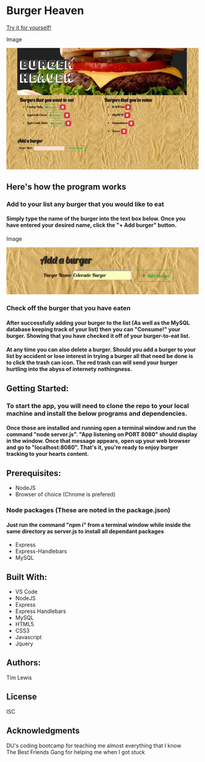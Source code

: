 # Burger Heaven

[Try it for yourself!](https://polar-crag-96690.herokuapp.com/ "Burger Heaven")

Image

![alt text](./public/assets/images/burgerHeaven.png "Burger Heaven")

## Here's how the program works

### Add to your list any burger that you would like to eat
#### Simply type the name of the burger into the text box below.  Once you have entered your desired name, click the "+ Add burger" button.  

Image

![alt text](./public/assets/images/add.png "Adding a burger")


### Check off the burger that you have eaten
#### After successfully adding your burger to the list (As well as the MySQL database keeping track of your list) then you can "Consume!" your burger.  Showing that you have checked it off of your burger-to-eat list.

#### At any time you can also delete a burger.  Should you add a burger to your list by accident or lose interest in trying a burger all that need be done is to click the trash can icon.  The red trash can will send your burger hurtling into the abyss of internety nothingness. 


## Getting Started: 
### To start the app, you will need to clone the repo to your local machine and install the below programs and dependencies.
#### Once those are installed and running open a terminal window and run the command "node server.js".  "App listening on PORT 8080" should display in the window.  Once that message appears, open up your web browser and go to "localhost:8080".  That's it, you're ready to enjoy burger tracking to your hearts content.


## Prerequisites: 
* NodeJS
* Browser of choice (Chrome is prefered)


### Node packages (These are noted in the package.json)
#### Just run the command "npm i" from a terminal window while inside the same directory as server.js to install all dependant packages
* Express
* Express-Handlebars
* MySQL



## Built With: 
* VS Code
* NodeJS
* Express
* Express Handlebars
* MySQL
* HTML5
* CSS3
* Javascript
* Jquery


## Authors: 
Tim Lewis


## License
ISC


## Acknowledgments
DU's coding bootcamp for teaching me almost everything that I know<br>
The Best Friends Gang for helping me when I got stuck
